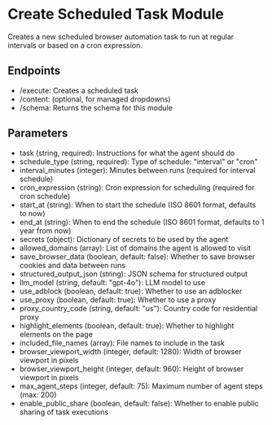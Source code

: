 # Create Scheduled Task Module

Creates a new scheduled browser automation task to run at regular intervals or based on a cron expression.

## Endpoints
- /execute: Creates a scheduled task
- /content: (optional, for managed dropdowns)
- /schema: Returns the schema for this module

## Parameters
- task (string, required): Instructions for what the agent should do
- schedule_type (string, required): Type of schedule: "interval" or "cron"
- interval_minutes (integer): Minutes between runs (required for interval schedule)
- cron_expression (string): Cron expression for scheduling (required for cron schedule)
- start_at (string): When to start the schedule (ISO 8601 format, defaults to now)
- end_at (string): When to end the schedule (ISO 8601 format, defaults to 1 year from now)
- secrets (object): Dictionary of secrets to be used by the agent
- allowed_domains (array): List of domains the agent is allowed to visit
- save_browser_data (boolean, default: false): Whether to save browser cookies and data between runs
- structured_output_json (string): JSON schema for structured output
- llm_model (string, default: "gpt-4o"): LLM model to use
- use_adblock (boolean, default: true): Whether to use an adblocker
- use_proxy (boolean, default: true): Whether to use a proxy
- proxy_country_code (string, default: "us"): Country code for residential proxy
- highlight_elements (boolean, default: true): Whether to highlight elements on the page
- included_file_names (array): File names to include in the task
- browser_viewport_width (integer, default: 1280): Width of browser viewport in pixels
- browser_viewport_height (integer, default: 960): Height of browser viewport in pixels
- max_agent_steps (integer, default: 75): Maximum number of agent steps (max: 200)
- enable_public_share (boolean, default: false): Whether to enable public sharing of task executions
